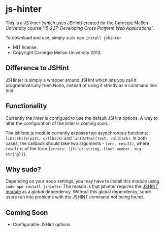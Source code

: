 js-hinter
======
This is a JS linter (which uses [JSHint](http://www.jshint.com/)) created for the Carnegie Mellon University course *'15-237: Developing Cross Platform Web Applications'*.

To download and use, simply `sudo npm install jshinter`.

* MIT license.
* Copyright Carnegie Mellon University 2013.

## Difference to JSHint
JSHinter is simply a wrapper around JSHint which lets you call it programmatically from Node, instead of using it strictly as a command line tool.

## Functionality
Currently the linter is configued to use the default JSHint options. A way to alter the configuration of the linter is coming soon.

The jshinter.js module currently exposes two asynchronous functions: `lintJsFile(path, callback)` and `lintJsText(text, callback)`. In both cases, the callback should take two arguments - `(err, result)`, where `result` is of the form `{errors: [{file: string, line: number, msg: string}]}`.

## Why sudo?
Depending on your node settings, you may have to install this module using `sudo npm install jshinter`. The reason is that jshinter requires the [JSHINT module](https://npmjs.org/package/jshint) as a *global* dependency. Without this global dependency, some users run into problems with the JSHINT command not being found.

## Coming Soon
* Configurable JSHint options